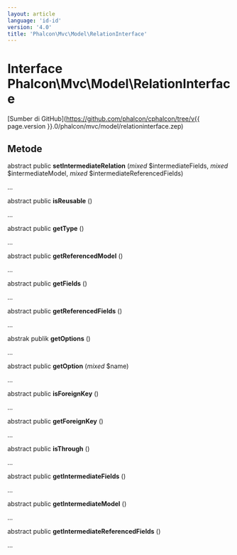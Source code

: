 ```yaml
---
layout: article
language: 'id-id'
version: '4.0'
title: 'Phalcon\Mvc\Model\RelationInterface'
---
```

# Interface **Phalcon\Mvc\Model\RelationInterface**

[Sumber di GitHub](https://github.com/phalcon/cphalcon/tree/v{{ page.version }}.0/phalcon/mvc/model/relationinterface.zep)

## Metode

abstract public **setIntermediateRelation** (*mixed* $intermediateFields, *mixed* $intermediateModel, *mixed* $intermediateReferencedFields)

...

abstract public **isReusable** ()

...

abstract public **getType** ()

...

abstract public **getReferencedModel** ()

...

abstract public **getFields** ()

...

abstract public **getReferencedFields** ()

...

abstrak publik **getOptions** ()

...

abstract public **getOption** (*mixed* $name)

...

abstract public **isForeignKey** ()

...

abstract public **getForeignKey** ()

...

abstract public **isThrough** ()

...

abstract public **getIntermediateFields** ()

...

abstract public **getIntermediateModel** ()

...

abstract public **getIntermediateReferencedFields** ()

...
